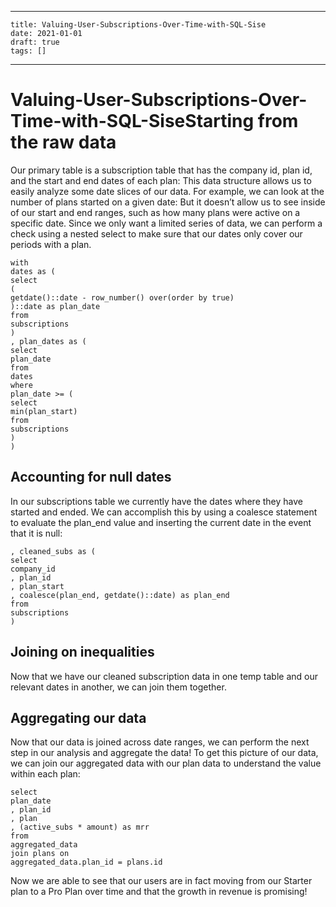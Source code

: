 
---
    title: Valuing-User-Subscriptions-Over-Time-with-SQL-Sise
    date: 2021-01-01    
    draft: true
    tags: []
---
# Valuing-User-Subscriptions-Over-Time-with-SQL-Sise**Starting from the raw data**
Our primary table is a subscription table that has the company id, plan id, and the start and end dates of each plan:
This data structure allows us to easily analyze some date slices of our data.
For example, we can look at the number of plans started on a given date:
But it doesn’t allow us to see inside of our start and end ranges, such as how many plans were active on a specific date.
Since we only want a limited series of data, we can perform a check using a nested select to make sure that our dates only cover our periods with a plan.
```
with
dates as (
select
(
getdate()::date - row_number() over(order by true)
)::date as plan_date
from
subscriptions
)
, plan_dates as (
select
plan_date
from
dates
where
plan_date >= (
select
min(plan_start)
from
subscriptions
)
)
```
## **Accounting for null dates**
In our subscriptions table we currently have the dates where they have started and ended.
We can accomplish this by using a coalesce statement to evaluate the plan_end value and inserting the current date in the event that it is null:
```
, cleaned_subs as (
select
company_id
, plan_id
, plan_start
, coalesce(plan_end, getdate()::date) as plan_end
from
subscriptions
)
```
## **Joining on inequalities**
Now that we have our cleaned subscription data in one temp table and our relevant dates in another, we can join them together.
## **Aggregating our data**
Now that our data is joined across date ranges, we can perform the next step in our analysis and aggregate the data!
To get this picture of our data, we can join our aggregated data with our plan data to understand the value within each plan:
```
select
plan_date
, plan_id
, plan
, (active_subs * amount) as mrr
from
aggregated_data
join plans on
aggregated_data.plan_id = plans.id
```
Now we are able to see that our users are in fact moving from our Starter plan to a Pro Plan over time and that the growth in revenue is promising!
